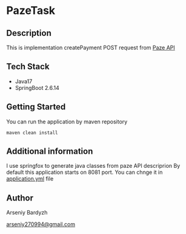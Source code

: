 # PazeTask

## Description
This is implementation createPayment POST request from [Paze API](https://app.paze.eu/docs/#tag/Payment/operation/createPayment)

## Tech Stack
* Java17
* SpringBoot 2.6.14

## Getting Started
You can run the application by maven repository 
    
    maven clean install
    
## Additional information
I use springfox to generate java classes from paze API descriprion
By default this application starts on 8081 port. You can chnge it in [application.yml](src/main/resources/application.yml) file
## Author
Arseniy Bardyzh

arseniy270994@gmail.com
